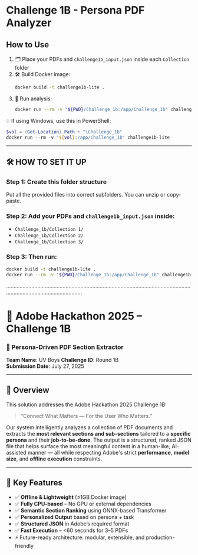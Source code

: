 # Challenge 1B - Persona PDF Analyzer

## How to Use

1. 🗂️ Place your PDFs and `challenge1b_input.json` inside each `Collection` folder  
2. 🛠️ Build Docker image:
   ```bash
   docker build -t challenge1b-lite .
   ```
3. 🚀 Run analysis:
   ```bash
   docker run --rm -v "${PWD}/Challenge_1b:/app/Challenge_1b" challenge1b-lite
   ```

💡 If using Windows, use this in PowerShell:

```powershell
$vol = (Get-Location).Path + "\Challenge_1b"
docker run --rm -v "${vol}:/app/Challenge_1b" challenge1b-lite
```

---

## 🛠️ HOW TO SET IT UP

### Step 1: Create this folder structure
Put all the provided files into correct subfolders. You can unzip or copy-paste.

### Step 2: Add your PDFs and `challenge1b_input.json` inside:
- `Challenge_1b/Collection 1/`
- `Challenge_1b/Collection 2/`
- `Challenge_1b/Collection 3/`

### Step 3: Then run:
```bash
docker build -t challenge1b-lite .
docker run --rm -v "${PWD}/Challenge_1b:/app/Challenge_1b" challenge1b-lite
```
...............................................................................................................................................................................
# 📘 Adobe Hackathon 2025 – Challenge 1B  
### 🚀 Persona-Driven PDF Section Extractor  
**Team Name**: UV Boys 
**Challenge ID**: Round 1B  
**Submission Date**: July 27, 2025  

---

## 🧠 Overview

This solution addresses the Adobe Hackathon 2025 Challenge 1B:  
> “Connect What Matters — For the User Who Matters.”

Our system intelligently analyzes a collection of PDF documents and extracts the **most relevant sections and sub-sections** tailored to a **specific persona** and their **job-to-be-done**. The output is a structured, ranked JSON file that helps surface the most meaningful content in a human-like, AI-assisted manner — all while respecting Adobe's strict **performance**, **model size**, and **offline execution** constraints.

---

## 🔧 Key Features

- ✅ **Offline & Lightweight** (≤1GB Docker image)
- ✅ **Fully CPU-based** – No GPU or external dependencies
- ✅ **Semantic Section Ranking** using ONNX-based Transformer
- ✅ **Personalized Output** based on persona + task
- ✅ **Structured JSON** in Adobe’s required format
- ✅ **Fast Execution** – <60 seconds for 3–5 PDFs
- ⚡ Future-ready architecture: modular, extensible, and production-friendly


<!-- git remote add origin https://github.com/vishal09dream/adobe-hackathon-challenge-1b.git -->